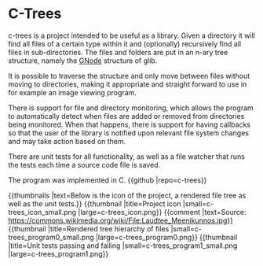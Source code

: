# C-Trees

c-trees is a project intended to be useful as a library. Given a directory it will find all files of a certain type within it and (optionally) recursively find all files in sub-directories. The files and folders are put in an n-ary tree structure, namely the [GNode](https://developer.gnome.org/glib/stable/glib-N-ary-Trees.html) structure of glib.

It is possible to traverse the structure and only move between files without moving to directories, making it appropriate and straight forward to use in for example an image viewing program.

There is support for file and directory monitoring, which allows the program to automatically detect when files are added or removed from directories being monitored. When that happens, there is support for having callbacks so that the user of the library is notified upon relevant file system changes and may take action based on them.

There are unit tests for all functionality, as well as a file watcher that runs the tests each time a source code file is saved.

The program was implemented in C. {{github |repo=c-trees}}


{{thumbnails |text=Below is the icon of the project, a rendered file tree as well as the unit tests.}}
{{thumbnail |title=Project icon |small=c-trees_icon_small.png |large=c-trees_icon.png}} {{comment |text=Source: https://commons.wikimedia.org/wiki/File:Laudtee_Meenikunnos.jpg}}
{{thumbnail |title=Rendered tree hierarchy of files |small=c-trees_program0_small.png |large=c-trees_program0.png}}
{{thumbnail |title=Unit tests passing and failing |small=c-trees_program1_small.png |large=c-trees_program1.png}}
